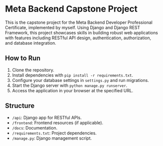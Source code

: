 # Meta Backend Capstone Project

This is the capstone project for the Meta Backend Developer Professional Certificate, implemented by myself. Using Django and Django REST Framework, this project showcases skills in building robust web applications with features including RESTful API design, authentication, authorization, and database integration.

## How to Run

1. Clone the repository.
2. Install dependencies with `pip install -r requirements.txt`.
3. Configure your database settings in `settings.py` and run migrations.
4. Start the Django server with `python manage.py runserver`.
5. Access the application in your browser at the specified URL.

## Structure

- `/api`: Django app for RESTful APIs.
- `/frontend`: Frontend resources (if applicable).
- `/docs`: Documentation.
- `/requirements.txt`: Project dependencies.
- `/manage.py`: Django management script.



